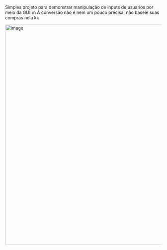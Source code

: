 Simples projeto para demonstrar manipulação de inputs de usuarios por meio da GUI \n
A conversão não é nem um pouco precisa, não baseie suas compras nela kk


<img width="709" alt="image" src="https://github.com/TiagoFernandes11/WPFCurrecyConverter/assets/89404933/417b0aa2-51b6-4e74-a2ec-a397f122e561">
